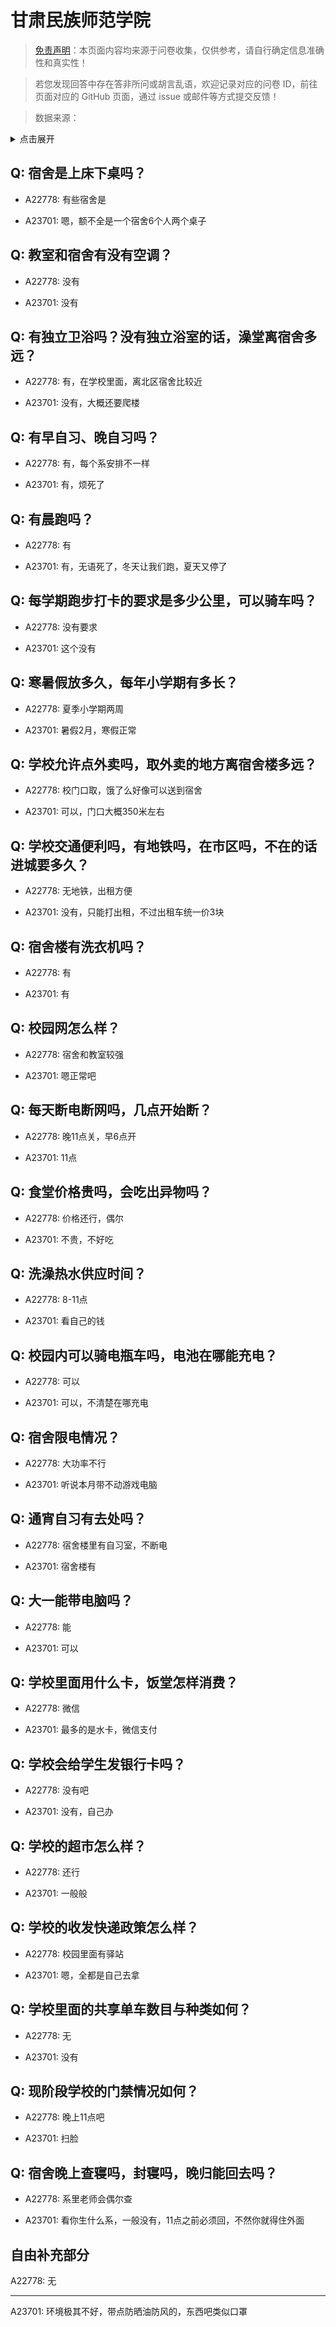 # 甘肃民族师范学院

> [免责声明](https://colleges.chat/#_3)：本页面内容均来源于问卷收集，仅供参考，请自行确定信息准确性和真实性！

> 若您发现回答中存在答非所问或胡言乱语，欢迎记录对应的问卷 ID，前往页面对应的 GitHub 页面，通过 issue 或邮件等方式提交反馈！

> 数据来源：

<details><summary>点击展开</summary>
<ul>
<li>A22778: 2189877106@qq.com (2024 年 06 月)</li>
<li>A23701: 2021291546@qq.com (2024 年 06 月)</li>
</ul>
</details>

## Q: 宿舍是上床下桌吗？

- A22778: 有些宿舍是

- A23701: 嗯，额不全是一个宿舍6个人两个桌子

## Q: 教室和宿舍有没有空调？

- A22778: 没有

- A23701: 没有

## Q: 有独立卫浴吗？没有独立浴室的话，澡堂离宿舍多远？

- A22778: 有，在学校里面，离北区宿舍比较近

- A23701: 没有，大概还要爬楼

## Q: 有早自习、晚自习吗？

- A22778: 有，每个系安排不一样

- A23701: 有，烦死了

## Q: 有晨跑吗？

- A22778: 有

- A23701: 有，无语死了，冬天让我们跑，夏天又停了

## Q: 每学期跑步打卡的要求是多少公里，可以骑车吗？

- A22778: 没有要求

- A23701: 这个没有

## Q: 寒暑假放多久，每年小学期有多长？

- A22778: 夏季小学期两周

- A23701: 暑假2月，寒假正常

## Q: 学校允许点外卖吗，取外卖的地方离宿舍楼多远？

- A22778: 校门口取，饿了么好像可以送到宿舍

- A23701: 可以，门口大概350米左右

## Q: 学校交通便利吗，有地铁吗，在市区吗，不在的话进城要多久？

- A22778: 无地铁，出租方便

- A23701: 没有，只能打出租，不过出租车统一价3块

## Q: 宿舍楼有洗衣机吗？

- A22778: 有

- A23701: 有

## Q: 校园网怎么样？

- A22778: 宿舍和教室较强

- A23701: 嗯正常吧

## Q: 每天断电断网吗，几点开始断？

- A22778: 晚11点关，早6点开

- A23701: 11点

## Q: 食堂价格贵吗，会吃出异物吗？

- A22778: 价格还行，偶尔

- A23701: 不贵，不好吃

## Q: 洗澡热水供应时间？

- A22778: 8-11点

- A23701: 看自己的钱

## Q: 校园内可以骑电瓶车吗，电池在哪能充电？

- A22778: 可以

- A23701: 可以，不清楚在哪充电

## Q: 宿舍限电情况？

- A22778: 大功率不行

- A23701: 听说本月带不动游戏电脑

## Q: 通宵自习有去处吗？

- A22778: 宿舍楼里有自习室，不断电

- A23701: 宿舍楼有

## Q: 大一能带电脑吗？

- A22778: 能

- A23701: 可以

## Q: 学校里面用什么卡，饭堂怎样消费？

- A22778: 微信

- A23701: 最多的是水卡，微信支付

## Q: 学校会给学生发银行卡吗？

- A22778: 没有吧

- A23701: 没有，自己办

## Q: 学校的超市怎么样？

- A22778: 还行

- A23701: 一般般

## Q: 学校的收发快递政策怎么样？

- A22778: 校园里面有驿站

- A23701: 嗯，全都是自己去拿

## Q: 学校里面的共享单车数目与种类如何？

- A22778: 无

- A23701: 没有

## Q: 现阶段学校的门禁情况如何？

- A22778: 晚上11点吧

- A23701: 扫脸

## Q: 宿舍晚上查寝吗，封寝吗，晚归能回去吗？

- A22778: 系里老师会偶尔查

- A23701: 看你生什么系，一般没有，11点之前必须回，不然你就得住外面

## 自由补充部分

A22778: 无

***

A23701: 环境极其不好，带点防晒油防风的，东西吧类似口罩
